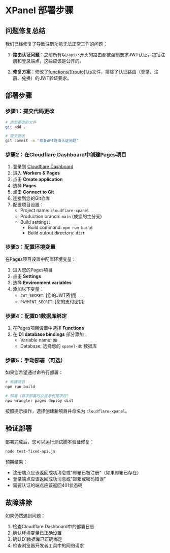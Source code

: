 # XPanel 部署步骤

## 问题修复总结

我们已经修复了导致注册功能无法正常工作的问题：

1. **路由认证问题**：之前所有以`/api/*`开头的路由都被强制要求JWT认证，包括注册和登录端点，这些应该是公开的。

2. **修复方案**：修改了[functions/[[route]].ts](file:///e:/webapp/cloudflare_xpanel/functions/[[route]].ts)文件，排除了认证路由（登录、注册、兑换）的JWT验证要求。

## 部署步骤

### 步骤1：提交代码更改

```bash
# 添加更改的文件
git add .

# 提交更改
git commit -m "修复API路由认证问题"
```

### 步骤2：在Cloudflare Dashboard中创建Pages项目

1. 登录到 [Cloudflare Dashboard](https://dash.cloudflare.com/)
2. 进入 **Workers & Pages**
3. 点击 **Create application**
4. 选择 **Pages**
5. 点击 **Connect to Git**
6. 连接到您的Git仓库
7. 配置项目设置：
   - Project name: `cloudflare-xpanel`
   - Production branch: `main` (或您的主分支)
   - Build settings:
     - Build command: `npm run build`
     - Build output directory: `dist`

### 步骤3：配置环境变量

在Pages项目设置中配置环境变量：

1. 进入您的Pages项目
2. 点击 **Settings**
3. 选择 **Environment variables**
4. 添加以下变量：
   - `JWT_SECRET`: [您的JWT密钥]
   - `PAYMENT_SECRET`: [您的支付密钥]

### 步骤4：配置D1数据库绑定

1. 在Pages项目设置中选择 **Functions**
2. 在 **D1 database bindings** 部分添加：
   - Variable name: `DB`
   - Database: 选择您的 `xpanel-db` 数据库

### 步骤5：手动部署（可选）

如果您希望通过命令行部署：

```bash
# 构建项目
npm run build

# 部署（首次部署时会提示创建项目）
npx wrangler pages deploy dist
```

按照提示操作，选择创建新项目并命名为 `cloudflare-xpanel`。

## 验证部署

部署完成后，您可以运行测试脚本验证修复：

```bash
node test-fixed-api.js
```

预期结果：
- 注册端点应该返回成功消息或"邮箱已被注册"（如果邮箱已存在）
- 登录端点应该返回成功消息或"邮箱或密码错误"
- 需要认证的端点应该返回401状态码

## 故障排除

如果仍然遇到问题：

1. 检查Cloudflare Dashboard中的部署日志
2. 确认环境变量已正确设置
3. 确认D1数据库已正确绑定
4. 检查浏览器开发者工具中的网络请求